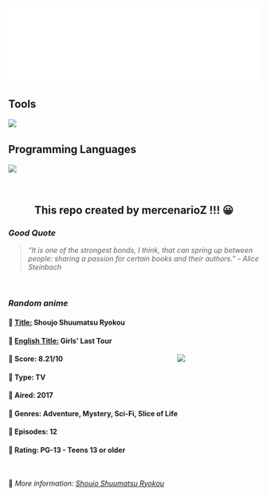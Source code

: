 
<img src="svg/nai.svg" />

<p>
  <h2>Tools</h2>
  <a href="https://skillicons.dev">
    <img src="https://skillicons.dev/icons?i=git,bash,vim,ubuntu,tensorflow,pytorch,docker,raspberrypi" />
  </a>

  <br />

  <h2>Programming Languages</h2>

  <a href="https://skillicons.dev">
    <img src="https://skillicons.dev/icons?i=python,c,cpp" />
  </a>
</p>

<br />

<h2 align="center">This repo created by mercenarioZ !!! 😀</h2>
<h3><i>Good Quote</i></h3>

<blockquote>
<i>
“It is one of the strongest bonds, I think, that can spring up between people: sharing a passion for certain books and their authors.” - Alice Steinbach
</i>
</blockquote>

<br />

<h3><i>Random anime</i></h3>

<h4>
  <strong>🥭 <u>Title:</u></strong> Shoujo Shuumatsu Ryokou
</h4>

<h4>🌿 <u>English Title:</u> Girls' Last Tour</h4>

<img align="right" width="165" src=https://cdn.myanimelist.net/images/anime/12/88321.jpg />

<h4>🌱 Score: 8.21/10</h4>

<h4>🌲 Type: TV</h4>

<h4>🌴 Aired: 2017</h4>

<h4>🌵 Genres: Adventure, Mystery, Sci-Fi, Slice of Life</h4>

<h4>🥑 Episodes: 12</h4>

<h4>🍏 Rating: PG-13 - Teens 13 or older</h4>

<br />

🍂 *More information: [Shoujo Shuumatsu Ryokou](https://myanimelist.net/anime/35838/Shoujo_Shuumatsu_Ryokou)*
    